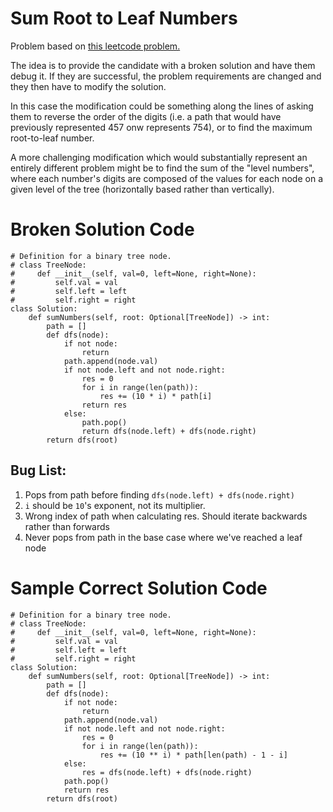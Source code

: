 # Sum Root to Leaf Numbers

Problem based on [this leetcode problem.](https://leetcode.com/problems/sum-root-to-leaf-numbers/)

The idea is to provide the candidate with a broken solution and have them debug it.
If they are successful, the problem requirements are changed and they then have to modify the solution.

In this case the modification could be something along the lines of asking them to reverse the order of the digits (i.e. a path that would have previously represented 457 onw represents 754), or to find the maximum root-to-leaf number.

A more challenging modification which would substantially represent an entirely different problem might be to find the sum of the "level numbers", where each number's digits are composed of the values for each node on a given level of the tree (horizontally based rather than vertically).

# Broken Solution Code
```python3 []
# Definition for a binary tree node.
# class TreeNode:
#     def __init__(self, val=0, left=None, right=None):
#         self.val = val
#         self.left = left
#         self.right = right
class Solution:
    def sumNumbers(self, root: Optional[TreeNode]) -> int:
        path = []
        def dfs(node):
            if not node:
                return
            path.append(node.val)
            if not node.left and not node.right:
                res = 0
                for i in range(len(path)):
                    res += (10 * i) * path[i]
                return res
            else:
                path.pop()
                return dfs(node.left) + dfs(node.right)
        return dfs(root)
```

## Bug List:
1. Pops from path before finding `dfs(node.left) + dfs(node.right)`
1. `i` should be `10`'s exponent, not its multiplier.
1. Wrong index of path when calculating res. Should iterate backwards rather than forwards
1. Never pops from path in the base case where we've reached a leaf node

# Sample Correct Solution Code
```python3 []
# Definition for a binary tree node.
# class TreeNode:
#     def __init__(self, val=0, left=None, right=None):
#         self.val = val
#         self.left = left
#         self.right = right
class Solution:
    def sumNumbers(self, root: Optional[TreeNode]) -> int:
        path = []
        def dfs(node):
            if not node:
                return
            path.append(node.val)
            if not node.left and not node.right:
                res = 0
                for i in range(len(path)):
                    res += (10 ** i) * path[len(path) - 1 - i]
            else:
                res = dfs(node.left) + dfs(node.right)
            path.pop()
            return res
        return dfs(root)
```

